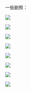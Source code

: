 <!--more-->

一些剧照：

![](/images/致命魔术－诺兰/屏幕截图%202023-07-24%20153110.png)

![](/images/致命魔术－诺兰/屏幕截图%202023-07-24%20174420.png)

![](/images/致命魔术－诺兰/屏幕截图%202023-07-24%20180147.png)

![](/images/致命魔术－诺兰/屏幕截图%202023-07-24%20180213.png)

![](/images/致命魔术－诺兰/屏幕截图%202023-07-24%20182154.png)

![](/images/致命魔术－诺兰/屏幕截图%202023-07-24%20182723.png)

![](/images/致命魔术－诺兰/屏幕截图%202023-07-24%20184127.png)

![](/images/致命魔术－诺兰/屏幕截图%202023-07-24%20184140.png)
